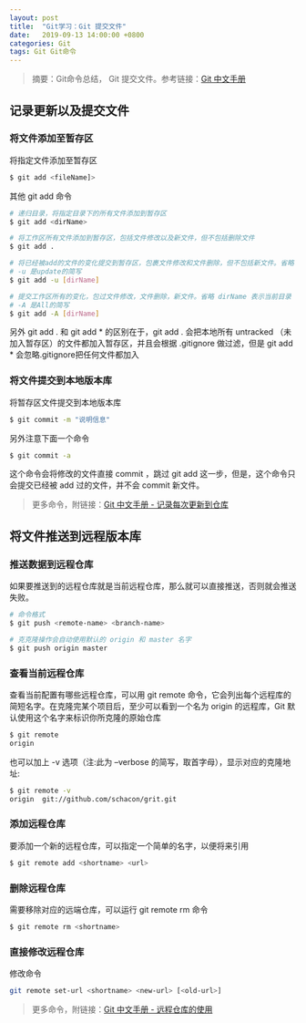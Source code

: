 ```yaml
---
layout: post
title:  "Git学习：Git 提交文件"
date:   2019-09-13 14:00:00 +0800
categories: Git
tags: Git Git命令
---
```


> 摘要：Git命令总结， Git 提交文件。参考链接：[Git 中文手册](https://git-reference.readthedocs.io/zh_CN/latest/)

## 记录更新以及提交文件

### 将文件添加至暂存区

将指定文件添加至暂存区
```sh
$ git add <fileName]>
```

其他 git add 命令
```sh
# 递归目录，将指定目录下的所有文件添加到暂存区
$ git add <dirName>

# 将工作区所有文件添加到暂存区，包括文件修改以及新文件，但不包括删除文件
$ git add .

# 将已经被add的文件的变化提交到暂存区，包裹文件修改和文件删除，但不包括新文件。省略 dirName 表示当前目录
# -u 是update的简写
$ git add -u [dirName]

# 提交工作区所有的变化，包过文件修改，文件删除，新文件。省略 dirName 表示当前目录
# -A 是All的简写
$ git add -A [dirName]
```

另外 git add . 和 git add * 的区别在于，git add . 会把本地所有 untracked （未加入暂存区）的文件都加入暂存区，并且会根据 .gitignore 做过滤，但是 git add * 会忽略.gitignore把任何文件都加入

### 将文件提交到本地版本库

将暂存区文件提交到本地版本库
```sh
$ git commit -m "说明信息"
```

另外注意下面一个命令
```sh
$ git commit -a
```

这个命令会将修改的文件直接 commit ，跳过 git add 这一步，但是，这个命令只会提交已经被 add 过的文件，并不会 commit 新文件。

> 更多命令，附链接：[Git 中文手册 - 记录每次更新到仓库](https://git-reference.readthedocs.io/zh_CN/latest/Git-Basics/Recording-Changes-to-the-Repository/)

## 将文件推送到远程版本库

### 推送数据到远程仓库

如果要推送到的远程仓库就是当前远程仓库，那么就可以直接推送，否则就会推送失败。

```sh
# 命令格式
$ git push <remote-name> <branch-name>

# 克克隆操作会自动使用默认的 origin 和 master 名字
$ git push origin master
```

### 查看当前远程仓库

查看当前配置有哪些远程仓库，可以用 git remote 命令，它会列出每个远程库的简短名字。在克隆完某个项目后，至少可以看到一个名为 origin 的远程库，Git 默认使用这个名字来标识你所克隆的原始仓库
```sh
$ git remote
origin
```

也可以加上 -v 选项（注:此为 –verbose 的简写，取首字母），显示对应的克隆地址:
```sh
$ git remote -v
origin  git://github.com/schacon/grit.git
```

### 添加远程仓库

要添加一个新的远程仓库，可以指定一个简单的名字，以便将来引用
```sh
$ git remote add <shortname> <url>
```

### 删除远程仓库

需要移除对应的远端仓库，可以运行 git remote rm 命令
```sh
$ git remote rm <shortname>
```

### 直接修改远程仓库

修改命令
```sh
git remote set-url <shortname> <new-url> [<old-url>]
```

> 更多命令，附链接：[Git 中文手册 - 远程仓库的使用](https://git-reference.readthedocs.io/zh_CN/latest/Git-Basics/Working-with-Remotes/)